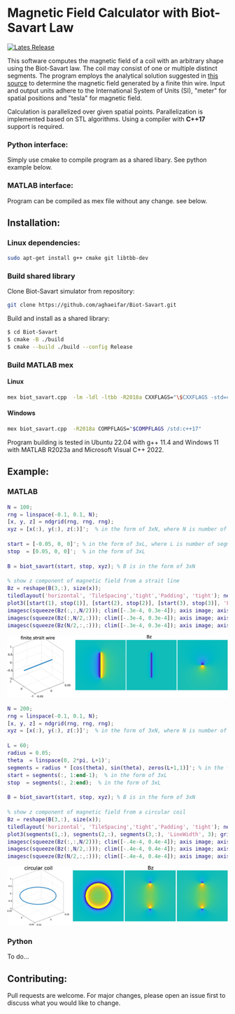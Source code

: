 # Magnetic Field Calculator with Biot-Savart Law

[![Lates Release](https://img.shields.io/github/v/release/aghaeifar/Biot-Savart)](https://github.com/aghaeifar/Biot-Savart/releases)


This software computes the magnetic field of a coil with an arbitrary shape using the Biot-Savart law. The coil may consist of one or multiple distinct segments. The program employs the analytical solution suggested in [this source](https://physics.stackexchange.com/questions/662024/) to determine the magnetic field generated by a finite thin wire. Input and output units adhere to the International System of Units (SI), "meter" for spatial positions and "tesla" for magnetic field.

Calculation is parallelized over given spatial points. Parallelization is implemented based on STL algorithms. Using a compiler with **C++17** support is required.

### Python interface:
Simply use cmake to compile program as a shared libary. See python example below.

### MATLAB interface: 
Program can be compiled as mex file without any change. see below.


## Installation:

### Linux dependencies:

```sh
sudo apt-get install g++ cmake git libtbb-dev
```
### Build shared library
Clone Biot-Savart simulator from repository:

```sh
git clone https://github.com/aghaeifar/Biot-Savart.git
```

Build and install as a shared library:

```sh
$ cd Biot-Savart
$ cmake -B ./build
$ cmake --build ./build --config Release
```

### Build MATLAB mex  
#### Linux
```sh
mex biot_savart.cpp  -lm -ldl -ltbb -R2018a CXXFLAGS="\$CXXFLAGS -std=c++17"
```
#### Windows
```sh
mex biot_savart.cpp  -R2018a COMPFLAGS="$COMPFLAGS /std:c++17"
```

Program building is tested in Ubuntu 22.04 with g++ 11.4 and Windows 11 with MATLAB R2023a and Microsoft Visual C++ 2022.

## Example:
### MATLAB

```matlab
N = 100;
rng = linspace(-0.1, 0.1, N);
[x, y, z] = ndgrid(rng, rng, rng);
xyz = [x(:), y(:), z(:)]';  % in the form of 3xN, where N is number of spatial points

start = [-0.05, 0, 0]'; % in the form of 3xL, where L is number of segments
stop  = [0.05, 0, 0]';  % in the form of 3xL

B = biot_savart(start, stop, xyz); % B is in the form of 3xN

% show z component of magnetic field from a strait line 
Bz = reshape(B(3,:), size(x));
tiledlayout('horizontal', 'TileSpacing','tight','Padding', 'tight'); nexttile;
plot3([start(1), stop(1)], [start(2), stop(2)], [start(3), stop(3)], 'LineWidth', 3); grid on; nexttile;
imagesc(squeeze(Bz(:,:,N/2))); clim([-.3e-4, 0.3e-4]); axis image; axis off; nexttile;
imagesc(squeeze(Bz(:,N/2,:))); clim([-.3e-4, 0.3e-4]); axis image; axis off; nexttile;
imagesc(squeeze(Bz(N/2,:,:))); clim([-.3e-4, 0.3e-4]); axis image; axis off; 
```
![z component of magnetic field from a strait line](./img/1.jpg)

```matlab
N = 200;
rng = linspace(-0.1, 0.1, N);
[x, y, z] = ndgrid(rng, rng, rng);
xyz = [x(:), y(:), z(:)]';  % in the form of 3xN, where N is number of spatial points

L = 60;
radius = 0.05;
theta  = linspace(0, 2*pi, L+1)';
segments = radius * [cos(theta), sin(theta), zeros(L+1,1)]'; % in the form of 3xL, where L is number of segments
start = segments(:, 1:end-1);  % in the form of 3xL
stop  = segments(:, 2:end);  % in the form of 3xL

B = biot_savart(start, stop, xyz); % B is in the form of 3xN

% show z component of magnetic field from a circular coil
Bz = reshape(B(3,:), size(x));
tiledlayout('horizontal', 'TileSpacing','tight','Padding', 'tight'); nexttile;
plot3(segments(1,:), segments(2,:), segments(3,:), 'LineWidth', 3); grid on; nexttile;
imagesc(squeeze(Bz(:,:,N/2))); clim([-.4e-4, 0.4e-4]); axis image; axis off; nexttile;
imagesc(squeeze(Bz(:,N/2,:))); clim([-.4e-4, 0.4e-4]); axis image; axis off; nexttile;
imagesc(squeeze(Bz(N/2,:,:))); clim([-.4e-4, 0.4e-4]); axis image; axis off; 
```
![z component of magnetic field from a strait line](./img/2.jpg)

### Python
To do...

## Contributing:

Pull requests are welcome. For major changes, please open an issue first to discuss what you would like to change.
